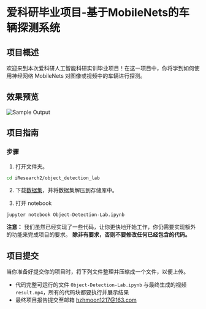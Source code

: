 [//]: # (Image References)

[image1]: ./assets/clip.gif "Sample Output"

# 爱科研毕业项目-基于MobileNets的车辆探测系统

## 项目概述

欢迎来到本次爱科研人工智能科研实训毕业项目！在这一项目中，你将学到如何使用神经网络 MobileNets 对图像或视频中的车辆进行探测。

## 效果预览

![Sample Output][image1]

## 项目指南

### 步骤

1. 打开文件夹。

 ```bash
cd iResearch2/object_detection_lab
```

2. 下载[数据集](https://pan.baidu.com/s/1skQGYy6NrqLpNmHook8UGw)，并将数据集解压到存储库中。

3. 打开 notebook

 ```
jupyter notebook Object-Detection-Lab.ipynb
```

__注意：__ 我们虽然已经实现了一些代码，让你更快地开始工作，你仍需要实现额外的功能来完成项目的要求。
__除非有要求，否则不要修改任何已经包含的代码。__

## 项目提交

当你准备好提交你的项目时，将下列文件整理并压缩成一个文件，以便上传。

- 代码完整可运行的文件 `Object-Detection-Lab.ipynb` 与最终生成的视频 `result.mp4`，所有的代码块都要执行并展示结果
- 最终项目报告提交至邮箱 hzhmoon1217@163.com
